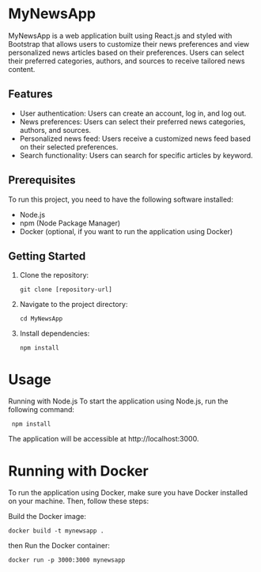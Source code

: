# MyNewsApp

MyNewsApp is a web application built using React.js and styled with Bootstrap that allows users to customize their news preferences and view
personalized news articles based on their preferences. Users can select their preferred categories, authors, and sources
to receive tailored news content.

## Features

- User authentication: Users can create an account, log in, and log out.
- News preferences: Users can select their preferred news categories, authors, and sources.
- Personalized news feed: Users receive a customized news feed based on their selected preferences.
- Search functionality: Users can search for specific articles by keyword.

## Prerequisites

To run this project, you need to have the following software installed:

- Node.js
- npm (Node Package Manager)
- Docker (optional, if you want to run the application using Docker)

## Getting Started

1. Clone the repository:

   ```shell
   git clone [repository-url]
2. Navigate to the project directory:

    ```shell
   cd MyNewsApp

3. Install dependencies:
    ```shell
   npm install

# Usage

Running with Node.js
To start the application using Node.js, run the following command:

  ```shell
   npm install
  ```

The application will be accessible at http://localhost:3000.

# Running with Docker

To run the application using Docker, make sure you have Docker installed on your machine. Then, follow these steps:

Build the Docker image:

```shell
docker build -t mynewsapp .
```
then Run the Docker container:
```shell
docker run -p 3000:3000 mynewsapp
```